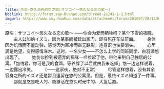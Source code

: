 ```yaml
---
title: 杀恋~悠久流传的恋之歌[サツコイ～悠久なる恋の歌～]
bbslink: https://forum.say-huahuo.com/thread-26241-1-1.html
imgurl: https://www.say-huahuo.com/data/attachment/forum/201807/28/113606mc6bnx4g1cpupz13.jpg
---
```


原名：サツコイ～悠久なる恋の歌～
——你会为爱而牺牲吗？某个下雪的夜晚。
　　主人公加纳イズミ，因为某事而被赶出家门，即将死在车站前面。
　　身体因为饥饿而不能动弹，感觉因为寒冷而杳无踪影，连意识也快要消失。
　　心里满是绝望，变得感情麻木。这时，一名少女——不怎么上学的同班同学、白羽瀬悠出现了。
　　她仿似捡到被遗弃的猫咪一样捡起了他，带他来到自己独居的公寓。「加纳君，你可是我的食饵，等养胖了以后就由我来吃掉」悠一边这样说着，一边露出冷笑。
　　（——这家伙，绝对不正常）
　　尽管这样想着，没有其余容身之所的イズミ还是暂且逗留在悠的公寓里。但是，最终イズミ知道了一件事。
　　那就是悠是吃人的、能够活在悠久时光中的、人鱼后裔。<!--more-->
